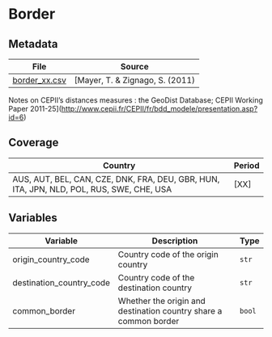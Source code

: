 # Border

## Metadata

File |Source
---|---
[border_xx.csv](https://github.com/cverluise/patentcity/tree/master/assets)| [Mayer, T. & Zignago, S. (2011)
Notes on CEPII’s distances measures : the GeoDist Database; CEPII Working Paper 2011-25](http://www.cepii.fr/CEPII/fr/bdd_modele/presentation.asp?id=6)

## Coverage

Country | Period
---|---
AUS, AUT, BEL, CAN, CZE, DNK, FRA, DEU, GBR, HUN, ITA, JPN, NLD, POL, RUS, SWE, CHE, USA | [XX]

## Variables

Variable|Description    | Type
---|---|---
origin_country_code     | Country code of the origin country| `str`
destination_country_code| Country code of the destination country | `str`
common_border           | Whether the origin and destination country share a common border | `bool`
